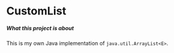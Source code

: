 # CustomList

##### What this project is about

This is my own Java implementation of `java.util.ArrayList<E>`.
